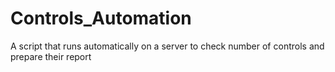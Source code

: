 # Controls_Automation
A script that runs automatically on a server to check number of controls and prepare their report
